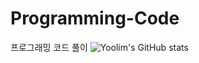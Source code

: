 # Programming-Code
프로그래밍 코드 풀이
![Yoolim's GitHub stats](https://github-readme-stats.vercel.app/api?username=yoolim12&show_icons=true&theme=tokyonight)
